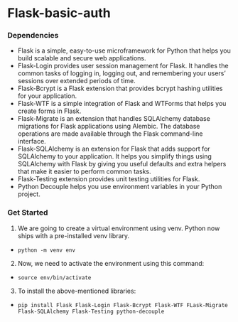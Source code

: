 # Flask-basic-auth

### Dependencies
- Flask is a simple, easy-to-use microframework for Python that helps you build scalable and secure web applications.
- Flask-Login provides user session management for Flask. It handles the common tasks of logging in, logging out, and remembering your users’ sessions over extended periods of time.
- Flask-Bcrypt is a Flask extension that provides bcrypt hashing utilities for your application.
- Flask-WTF is a simple integration of Flask and WTForms that helps you create forms in Flask.
- Flask-Migrate is an extension that handles SQLAlchemy database migrations for Flask applications using Alembic. The database operations are made available through the Flask command-line interface.
- Flask-SQLAlchemy is an extension for Flask that adds support for SQLAlchemy to your application. It helps you simplify things using SQLAlchemy with Flask by giving you useful defaults and extra helpers that make it easier to perform common tasks.
- Flask-Testing extension provides unit testing utilities for Flask.
- Python Decouple helps you use environment variables in your Python project.

### Get Started
1. We are going to create a virtual environment using venv. Python now ships with a pre-installed venv library. 
- `python -m venv env`

2. Now, we need to activate the environment using this command:
- `source env/bin/activate`

3. To install the above-mentioned libraries:
- `pip install Flask Flask-Login Flask-Bcrypt Flask-WTF FLask-Migrate Flask-SQLAlchemy Flask-Testing python-decouple`